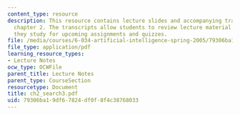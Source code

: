 ```yaml
---
content_type: resource
description: This resource contains lecture slides and accompanying transcripts for
  chapter 2. The transcripts allow students to review lecture material in detail as
  they study for upcoming assignments and quizzes.
file: /media/courses/6-034-artificial-intelligence-spring-2005/79306ba19df67824df0f8f4c38768033_ch2_search3.pdf
file_type: application/pdf
learning_resource_types:
- Lecture Notes
ocw_type: OCWFile
parent_title: Lecture Notes
parent_type: CourseSection
resourcetype: Document
title: ch2_search3.pdf
uid: 79306ba1-9df6-7824-df0f-8f4c38768033
---
```

